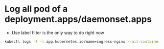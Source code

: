 Log all pod of a deployment.apps/daemonset.apps
=====
* Use label filter is the only way to do right now
```sh
kubectl logs -f -l app.kubernetes.io/name=ingress-nginx --all-containers=true --tail 10 -n ingress
```

